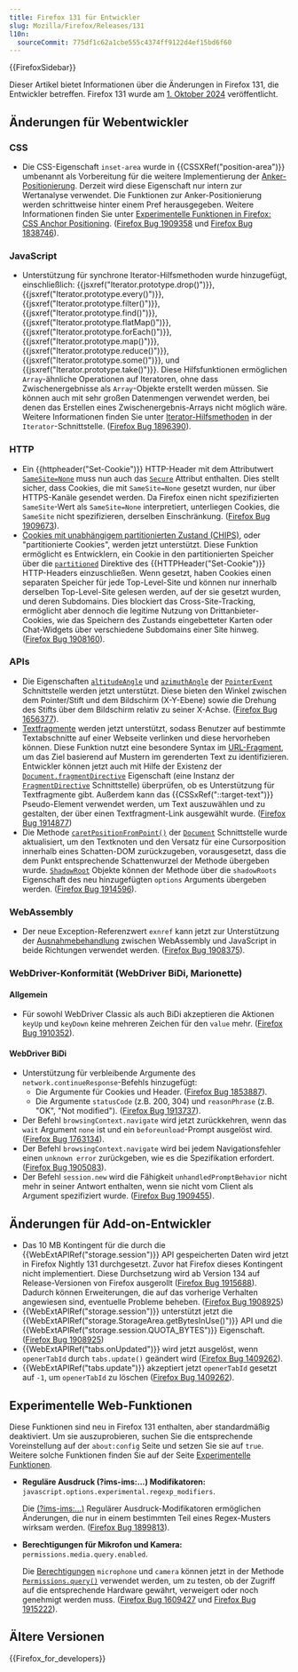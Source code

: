 ```yaml
---
title: Firefox 131 für Entwickler
slug: Mozilla/Firefox/Releases/131
l10n:
  sourceCommit: 775df1c62a1cbe555c4374ff9122d4ef15bd6f60
---
```


{{FirefoxSidebar}}

Dieser Artikel bietet Informationen über die Änderungen in Firefox 131, die Entwickler betreffen. Firefox 131 wurde am [1. Oktober 2024](https://whattrainisitnow.com/release/?version=131) veröffentlicht.

## Änderungen für Webentwickler

### CSS

- Die CSS-Eigenschaft `inset-area` wurde in {{CSSXRef("position-area")}} umbenannt als Vorbereitung für die weitere Implementierung der [Anker-Positionierung](/de/docs/Web/CSS/CSS_anchor_positioning). Derzeit wird diese Eigenschaft nur intern zur Wertanalyse verwendet. Die Funktionen zur Anker-Positionierung werden schrittweise hinter einem Pref herausgegeben. Weitere Informationen finden Sie unter [Experimentelle Funktionen in Firefox: CSS Anchor Positioning](/de/docs/Mozilla/Firefox/Experimental_features#css_anchor_positioning). ([Firefox Bug 1909358](https://bugzil.la/1909358) und [Firefox Bug 1838746](https://bugzil.la/1838746)).

### JavaScript

- Unterstützung für synchrone Iterator-Hilfsmethoden wurde hinzugefügt, einschließlich: {{jsxref("Iterator.prototype.drop()")}}, {{jsxref("Iterator.prototype.every()")}}, {{jsxref("Iterator.prototype.filter()")}}, {{jsxref("Iterator.prototype.find()")}}, {{jsxref("Iterator.prototype.flatMap()")}}, {{jsxref("Iterator.prototype.forEach()")}}, {{jsxref("Iterator.prototype.map()")}}, {{jsxref("Iterator.prototype.reduce()")}}, {{jsxref("Iterator.prototype.some()")}}, und {{jsxref("Iterator.prototype.take()")}}. Diese Hilfsfunktionen ermöglichen `Array`-ähnliche Operationen auf Iteratoren, ohne dass Zwischenergebnisse als `Array`-Objekte erstellt werden müssen. Sie können auch mit sehr großen Datenmengen verwendet werden, bei denen das Erstellen eines Zwischenergebnis-Arrays nicht möglich wäre. Weitere Informationen finden Sie unter [Iterator-Hilfsmethoden](/de/docs/Web/JavaScript/Reference/Global_Objects/Iterator#iterator_helper_methods) in der `Iterator`-Schnittstelle. ([Firefox Bug 1896390](https://bugzil.la/1896390)).

### HTTP

- Ein {{httpheader("Set-Cookie")}} HTTP-Header mit dem Attributwert [`SameSite=None`](/de/docs/Web/HTTP/Headers/Set-Cookie#none) muss nun auch das [`Secure`](/de/docs/Web/HTTP/Headers/Set-Cookie#secure) Attribut enthalten. Dies stellt sicher, dass Cookies, die mit `SameSite=None` gesetzt wurden, nur über HTTPS-Kanäle gesendet werden. Da Firefox einen nicht spezifizierten `SameSite`-Wert als `SameSite=None` interpretiert, unterliegen Cookies, die `SameSite` nicht spezifizieren, derselben Einschränkung. ([Firefox Bug 1909673](https://bugzil.la/1909673)).
- [Cookies mit unabhängigem partitionierten Zustand (CHIPS)](/de/docs/Web/Privacy/Guides/Privacy_sandbox/Partitioned_cookies), oder "partitionierte Cookies", werden jetzt unterstützt. Diese Funktion ermöglicht es Entwicklern, ein Cookie in den partitionierten Speicher über die [`partitioned`](/de/docs/Web/HTTP/Headers/Set-Cookie#partitioned) Direktive des {{HTTPHeader("Set-Cookie")}} HTTP-Headers einzuschließen. Wenn gesetzt, haben Cookies einen separaten Speicher für jede Top-Level-Site und können nur innerhalb derselben Top-Level-Site gelesen werden, auf der sie gesetzt wurden, und deren Subdomains. Dies blockiert das Cross-Site-Tracking, ermöglicht aber dennoch die legitime Nutzung von Drittanbieter-Cookies, wie das Speichern des Zustands eingebetteter Karten oder Chat-Widgets über verschiedene Subdomains einer Site hinweg. ([Firefox Bug 1908160](https://bugzil.la/1908160)).

### APIs

- Die Eigenschaften [`altitudeAngle`](/de/docs/Web/API/PointerEvent/altitudeAngle) und [`azimuthAngle`](/de/docs/Web/API/PointerEvent/azimuthAngle) der [`PointerEvent`](/de/docs/Web/API/PointerEvent) Schnittstelle werden jetzt unterstützt. Diese bieten den Winkel zwischen dem Pointer/Stift und dem Bildschirm (X-Y-Ebene) sowie die Drehung des Stifts über dem Bildschirm relativ zu seiner X-Achse. ([Firefox Bug 1656377](https://bugzil.la/1656377)).
- [Textfragmente](/de/docs/Web/URI/Reference/Fragment/Text_fragments) werden jetzt unterstützt, sodass Benutzer auf bestimmte Textabschnitte auf einer Webseite verlinken und diese hervorheben können. Diese Funktion nutzt eine besondere Syntax im [URL-Fragment](/de/docs/Web/URI/Reference/Fragment), um das Ziel basierend auf Mustern im gerenderten Text zu identifizieren. Entwickler können jetzt auch mit Hilfe der Existenz der [`Document.fragmentDirective`](/de/docs/Web/API/Document/fragmentDirective) Eigenschaft (eine Instanz der [`FragmentDirective`](/de/docs/Web/API/FragmentDirective) Schnittstelle) überprüfen, ob es Unterstützung für Textfragmente gibt. Außerdem kann das {{CSSxRef("::target-text")}} Pseudo-Element verwendet werden, um Text auszuwählen und zu gestalten, der über einen Textfragment-Link ausgewählt wurde. ([Firefox Bug 1914877](https://bugzil.la/1914877))
- Die Methode [`caretPositionFromPoint()`](/de/docs/Web/API/Document/caretPositionFromPoint) der [`Document`](/de/docs/Web/API/Document) Schnittstelle wurde aktualisiert, um den Textknoten und den Versatz für eine Cursorposition innerhalb eines Schatten-DOM zurückzugeben, vorausgesetzt, dass die dem Punkt entsprechende Schattenwurzel der Methode übergeben wurde. [`ShadowRoot`](/de/docs/Web/API/ShadowRoot) Objekte können der Methode über die `shadowRoots` Eigenschaft des neu hinzugefügten `options` Arguments übergeben werden. ([Firefox Bug 1914596](https://bugzil.la/1914596)).

### WebAssembly

- Der neue Exception-Referenzwert `exnref` kann jetzt zur Unterstützung der [Ausnahmebehandlung](/de/docs/WebAssembly/Reference/JavaScript_interface/Exception) zwischen WebAssembly und JavaScript in beide Richtungen verwendet werden. ([Firefox Bug 1908375](https://bugzil.la/1908375)).

### WebDriver-Konformität (WebDriver BiDi, Marionette)

#### Allgemein

- Für sowohl WebDriver Classic als auch BiDi akzeptieren die Aktionen `keyUp` und `keyDown` keine mehreren Zeichen für den `value` mehr. ([Firefox Bug 1910352](https://bugzil.la/1910352)).

#### WebDriver BiDi

- Unterstützung für verbleibende Argumente des `network.continueResponse`-Befehls hinzugefügt:
  - Die Argumente für Cookies und Header. ([Firefox Bug 1853887](https://bugzil.la/1853887)).
  - Die Argumente `statusCode` (z.B. 200, 304) und `reasonPhrase` (z.B. "OK", "Not modified"). ([Firefox Bug 1913737](https://bugzil.la/1913737)).
- Der Befehl `browsingContext.navigate` wird jetzt zurückkehren, wenn das `wait` Argument `none` ist und ein `beforeunload`-Prompt ausgelöst wird. ([Firefox Bug 1763134](https://bugzil.la/1763134)).
- Der Befehl `browsingContext.navigate` wird bei jedem Navigationsfehler einen `unknown error` zurückgeben, wie es die Spezifikation erfordert. ([Firefox Bug 1905083](https://bugzil.la/1905083)).
- Der Befehl `session.new` wird die Fähigkeit `unhandledPromptBehavior` nicht mehr in seiner Antwort enthalten, wenn sie nicht vom Client als Argument spezifiziert wurde. ([Firefox Bug 1909455](https://bugzil.la/1909455)).

## Änderungen für Add-on-Entwickler

- Das 10 MB Kontingent für die durch die {{WebExtAPIRef("storage.session")}} API gespeicherten Daten wird jetzt in Firefox Nightly 131 durchgesetzt. Zuvor hat Firefox dieses Kontingent nicht implementiert. Diese Durchsetzung wird ab Version 134 auf Release-Versionen von Firefox ausgerollt ([Firefox Bug 1915688](https://bugzil.la/1915688)). Dadurch können Erweiterungen, die auf das vorherige Verhalten angewiesen sind, eventuelle Probleme beheben. ([Firefox Bug 1908925](https://bugzil.la/1908925))
- {{WebExtAPIRef("storage.session")}} unterstützt jetzt die {{WebExtAPIRef("storage.StorageArea.getBytesInUse()")}} API und die {{WebExtAPIRef("storage.session.QUOTA_BYTES")}} Eigenschaft. ([Firefox Bug 1908925](https://bugzil.la/1908925))
- {{WebExtAPIRef("tabs.onUpdated")}} wird jetzt ausgelöst, wenn `openerTabId` durch `tabs.update()` geändert wird ([Firefox Bug 1409262](https://bugzil.la/1409262)).
- {{WebExtAPIRef("tabs.update")}} akzeptiert jetzt `openerTabId` gesetzt auf `-1`, um `openerTabId` zu löschen ([Firefox Bug 1409262](https://bugzil.la/1409262)).

## Experimentelle Web-Funktionen

Diese Funktionen sind neu in Firefox 131 enthalten, aber standardmäßig deaktiviert. Um sie auszuprobieren, suchen Sie die entsprechende Voreinstellung auf der `about:config` Seite und setzen Sie sie auf `true`. Weitere solche Funktionen finden Sie auf der Seite [Experimentelle Funktionen](/de/docs/Mozilla/Firefox/Experimental_features).

- **Reguläre Ausdruck (?ims-ims:...) Modifikatoren:** `javascript.options.experimental.regexp_modifiers`.

  Die [(?ims-ims:...)](/de/docs/Web/JavaScript/Reference/Regular_expressions/Modifier) Regulärer Ausdruck-Modifikatoren ermöglichen Änderungen, die nur in einem bestimmten Teil eines Regex-Musters wirksam werden. ([Firefox Bug 1899813](https://bugzil.la/1899813)).

- **Berechtigungen für Mikrofon und Kamera:** `permissions.media.query.enabled`.

  Die [Berechtigungen](/de/docs/Web/API/Permissions_API) `microphone` und `camera` können jetzt in der Methode [`Permissions.query()`](/de/docs/Web/API/Permissions/query) verwendet werden, um zu testen, ob der Zugriff auf die entsprechende Hardware gewährt, verweigert oder noch genehmigt werden muss. ([Firefox Bug 1609427](https://bugzil.la/1609427) und [Firefox Bug 1915222](https://bugzil.la/1915222)).

## Ältere Versionen

{{Firefox_for_developers}}
